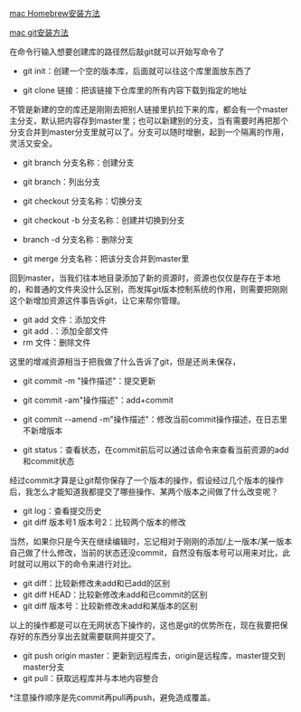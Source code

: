 [mac Homebrew安装方法](https://www.jianshu.com/p/4e80b42823d5)

[mac git安装方法](https://www.jianshu.com/p/7edb6b838a2e)

在命令行输入想要创建库的路径然后敲git就可以开始写命令了

* git init：创建一个空的版本库，后面就可以往这个库里面放东西了

* git clone 链接：把该链接下仓库里的所有内容下载到指定的地址

不管是新建的空的库还是刚刚去把别人链接里扒拉下来的库，都会有一个master主分支，默认把内容存到master里；也可以新建别的分支，当有需要时再把那个分支合并到master分支里就可以了。分支可以随时增删，起到一个隔离的作用，灵活又安全。

* git branch 分支名称：创建分支
* git branch：列出分支

*  git checkout 分支名称：切换分支
* git checkout -b 分支名称：创建并切换到分支
* branch -d 分支名称：删除分支
* git merge 分支名称：把该分支合并到master里

回到master，当我们往本地目录添加了新的资源时，资源也仅仅是存在于本地的，和普通的文件夹没什么区别，而发挥git版本控制系统的作用，则需要把刚刚这个新增加资源这件事告诉git，让它来帮你管理。

* git add 文件：添加文件
* git add .：添加全部文件
* rm 文件：删除文件

这里的增减资源相当于把我做了什么告诉了git，但是还尚未保存，

* git commit -m "操作描述"：提交更新
* git commit -am"操作描述"：add+commit

* git commit --amend -m"操作描述"：修改当前commit操作描述，在日志里不新增版本
* git status：查看状态，在commit前后可以通过该命令来查看当前资源的add和commit状态

经过commit才算是让git帮你保存了一个版本的操作，假设经过几个版本的操作后，我怎么才能知道我都提交了哪些操作、某两个版本之间做了什么改变呢？

* git log：查看提交历史
* git diff 版本号1 版本号2：比较两个版本的修改

当然，如果你只是今天在继续编辑时，忘记相对于刚刚的添加/上一版本/某一版本自己做了什么修改，当前的状态还没commit，自然没有版本号可以用来对比，此时就可以用以下的命令来进行对比。

* git diff：比较新修改未add和已add的区别
* git diff HEAD：比较新修改未add和已commit的区别
* git diff 版本号：比较新修改未add和某版本的区别

以上的操作都是可以在无网状态下操作的，这也是git的优势所在，现在我要把保存好的东西分享出去就需要联网并提交了。

* git push origin master：更新到远程库去，origin是远程库，master提交到master分支
* git pull：获取远程库并与本地内容整合

*注意操作顺序是先commit再pull再push，避免造成覆盖。

